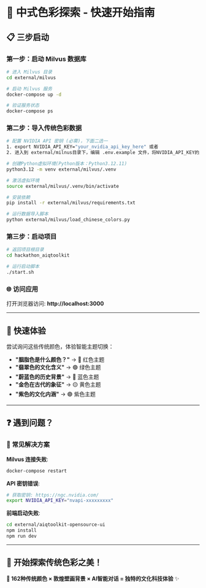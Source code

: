 # 🚀 中式色彩探索 - 快速开始指南

## 📋 **三步启动**

### 第一步：启动 Milvus 数据库

```bash
# 进入 Milvus 目录
cd external/milvus

# 启动 Milvus 服务
docker-compose up -d

# 验证服务状态
docker-compose ps
```

### 第二步：导入传统色彩数据

```bash
# 配置 NVIDIA API 密钥 (必需)，下面二选一
1. export NVIDIA_API_KEY="your_nvidia_api_key_here" 或者
2. 进入到 external/milnus目录下，编辑 .env.example 文件，将NVIDIA_API_KEY的默认值修改为实际的NVIDIA_API_KEY，然后运行cp .env.example .env

# 创建Python虚拟环境(Python版本：Python3.12.11)
python3.12 -m venv external/milvus/.venv

# 激活虚拟环境
source external/milvus/.venv/bin/activate

# 安装依赖
pip install -r external/milvus/requirements.txt

# 运行数据导入脚本
python external/milvus/load_chinese_colors.py
```

### 第三步：启动项目

```bash
# 返回项目根目录
cd hackathon_aiqtoolkit

# 运行启动脚本
./start.sh
```

### 🌐 **访问应用**

打开浏览器访问: **http://localhost:3000**

---

## 🎯 **快速体验**

尝试询问这些传统颜色，体验智能主题切换：

- **"胭脂色是什么颜色？"** → 🔴 红色主题
- **"翡翠色的文化含义"** → 🟢 绿色主题  
- **"蔚蓝色的历史背景"** → 🔵 蓝色主题
- **"金色在古代的象征"** → 🟡 黄色主题
- **"紫色的文化内涵"** → 🟣 紫色主题

---

## ❓ **遇到问题？**

### 🔧 **常见解决方案**

**Milvus 连接失败**:
```bash
docker-compose restart
```

**API 密钥错误**:
```bash
# 获取密钥: https://ngc.nvidia.com/
export NVIDIA_API_KEY="nvapi-xxxxxxxxx"
```

**前端启动失败**:
```bash
cd external/aiqtoolkit-opensource-ui
npm install
npm run dev
```

---

## 🎨 **开始探索传统色彩之美！**

**🌈 162种传统颜色 × 敦煌壁画背景 × AI智能对话 = 独特的文化科技体验** ✨
